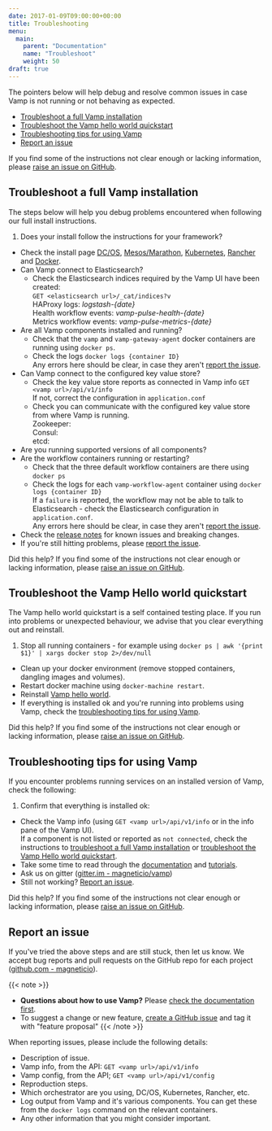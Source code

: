 ```yaml
---
date: 2017-01-09T09:00:00+00:00
title: Troubleshooting
menu:
  main:
    parent: "Documentation"
    name: "Troubleshoot"
    weight: 50
draft: true
---
```


The pointers below will help debug and resolve common issues in case Vamp is not running or not behaving as expected.

* [Troubleshoot a full Vamp installation](/documentation/troubleshoot/#troubleshoot-a-full-vamp-installation)
* [Troubleshoot the Vamp hello world quickstart](/documentation/troubleshoot/#troubleshoot-the-vamp-hello-world-quickstart)
* [Troubleshooting tips for using Vamp](/documentation/troubleshoot/#troubleshooting-tips-for-using-vamp)
* [Report an issue](/documentation/troubleshoot/#report-an-issue)

If you find some of the instructions not clear enough or lacking information, please [raise an issue on GitHub](https://github.com/magneticio/vamp.io/issues/new).

## Troubleshoot a full Vamp installation
The steps below will help you debug problems encountered when following our full install instructions. 

1. Does your install follow the instructions for your framework? 
  - Check the install page [DC/OS](/documentation/installation/dcos/), [Mesos/Marathon](/documentation/installation/mesos-marathon/), [Kubernetes](/documentation/installation/kubernetes/), [Rancher](/documentation/installation/rancher/) and [Docker](/documentation/installation/docker/). 
- Can Vamp connect to Elasticsearch?  
  - Check the Elasticsearch indices required by the Vamp UI have been created:  
    `GET <elasticsearch url>/_cat/indices?v`  
      HAProxy logs: _logstash-{date}_     
      Health workflow events: _vamp-pulse-health-{date}_  
      Metrics workflow events: _vamp-pulse-metrics-{date}_   
- Are all Vamp components installed and running?
  - Check that the `vamp` and `vamp-gateway-agent` docker containers are running using `docker ps`. 
  - Check the logs `docker logs {container ID}`  
    Any errors here should be clear, in case they aren't [report the issue](/documentation/troubleshoot/#report-an-issue).
- Can Vamp connect to the configured key value store?  
  - Check the key value store reports as connected in Vamp info `GET <vamp url>/api/v1/info`  
  If not, correct the configuration in `application.conf`
  - Check you can communicate with the configured key value store from where Vamp is running.  
  Zookeeper:  
  Consul:  
  etcd:  
- Are you running supported versions of all components?
- Are the workflow containers running or restarting?
  - Check that the three default workflow containers are there using `docker ps`  
  - Check the logs for each `vamp-workflow-agent` container using `docker logs {container ID}`  
    If a `failure` is reported, the workflow may not be able to talk to Elasticsearch - check the Elasticsearch configuration in `application.conf`.  
    Any errors here should be clear, in case they aren't [report the issue](/documentation/troubleshoot/#report-an-issue).
- Check the [release notes](/documentation/release-notes/latest) for known issues and breaking changes.
- If you're still hitting problems, please [report the issue](/documentation/troubleshoot/#report-an-issue).

Did this help? If you find some of the instructions not clear enough or lacking information, please [raise an issue on GitHub](https://github.com/magneticio/vamp.io/issues/new).

## Troubleshoot the Vamp Hello world quickstart
The Vamp hello world quickstart is a self contained testing place. If you run into problems or unexpected behaviour, we advise that you clear everything out and reinstall.

1. Stop all running containers - for example using `docker ps | awk '{print $1}' | xargs docker stop 2>/dev/null`
- Clean up  your docker environment (remove stopped containers, dangling images and volumes).
- Restart docker machine using `docker-machine restart`.
- Reinstall [Vamp hello world](/documentation/installation/hello-world/).
- If everything is installed ok and you're running into problems using Vamp, check the [troubleshooting tips for using Vamp](/documentation/troubleshoot/#troubleshooting-tips-for-using-vamp).

Did this help? If you find some of the instructions not clear enough or lacking information, please [raise an issue on GitHub](https://github.com/magneticio/vamp.io/issues/new).

## Troubleshooting tips for using Vamp
If you encounter problems running services on an installed version of Vamp, check the following: 

1. Confirm that everything is installed ok:
  - Check the Vamp info (using `GET <vamp url>/api/v1/info` or in the info pane of the Vamp UI).  
    If a component is not listed or reported as `not connected`, check the instructions to [troubleshoot a full Vamp installation](/documentation/troubleshoot/#troubleshoot-a-full-vamp-installation) or [troubleshoot the Vamp Hello world quickstart](/documentation/troubleshoot/#troubleshoot-the-vamp-hello-world-quickstart).
- Take some time to read through the [documentation](/documentation/using-vamp/blueprints/) and [tutorials](/documentation/tutorials/overview/).
- Ask us on gitter ([gitter.im - magneticio/vamp](https://gitter.im/magneticio/vamp))
- Still not working? [Report an issue](/documentation/troubleshoot/#report-an-issue).

Did this help? If you find some of the instructions not clear enough or lacking information, please [raise an issue on GitHub](https://github.com/magneticio/vamp.io/issues/new).

## Report an issue

If you've tried the above steps and are still stuck, then let us know. We accept bug reports and pull requests on the GitHub repo for each project ([github.com - magneticio](https://github.com/magneticio)).

{{< note >}}                                  
* **Questions about how to use Vamp?** Please [check the documentation first](/documentation/).
* To suggest a change or new feature, [create a GitHub issue](https://github.com/magneticio/vamp/issues) and tag it with "feature proposal"
{{< /note >}}

When reporting issues, please include the following details:

- Description of issue.
- Vamp info, from the API: `GET <vamp url>/api/v1/info`
- Vamp config, from the API; `GET <vamp url>/api/v1/config`
- Reproduction steps.
- Which orchestrator are you using, DC/OS, Kubernetes, Rancher, etc.
- Log output from Vamp and it's various components. You can get these from the `docker logs` command on the relevant containers.
- Any other information that you might consider important.

